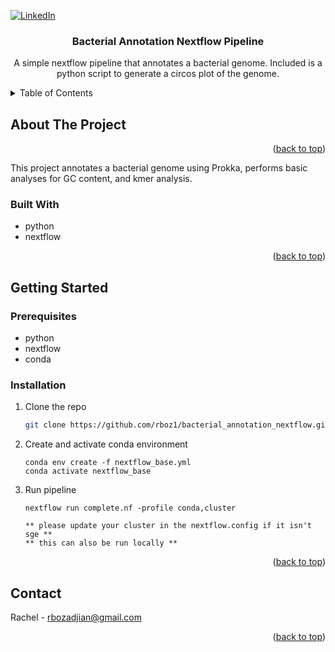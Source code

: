 <!-- PROJECT SHIELDS -->
<!--
*** I'm using markdown "reference style" links for readability.
*** Reference links are enclosed in brackets [ ] instead of parentheses ( ).
*** See the bottom of this document for the declaration of the reference variables
*** for contributors-url, forks-url, etc. This is an optional, concise syntax you may use.
*** https://www.markdownguide.org/basic-syntax/#reference-style-links
-->
[![LinkedIn][linkedin-shield]][linkedin-url]



<!-- PROJECT LOGO -->
  <h3 align="center">Bacterial Annotation Nextflow Pipeline</h3>

  <p align="center">
    A simple nextflow pipeline that annotates a bacterial genome. Included is a python script to generate a circos plot of the genome.

  </p>
</div>



<!-- TABLE OF CONTENTS -->
<details>
  <summary>Table of Contents</summary>
  <ol>
    <li>
      <a href="#about-the-project">About The Script</a>
      <ul>
        <li><a href="#built-with">Built With</a></li>
      </ul>
    </li>
    <li>
      <a href="#getting-started">Getting Started</a>
      <ul>
        <li><a href="#prerequisites">Prerequisites</a></li>
        <li><a href="#installation">Installation</a></li>
      </ul>
    </li>
    <li><a href="#contact">Contact</a></li>
  </ol>
</details>



<!-- ABOUT THE PROJECT -->
## About The Project



<p align="right">(<a href="#readme-top">back to top</a>)

This project annotates a bacterial genome using Prokka, performs basic analyses for GC content, and kmer analysis.

</p>

### Built With

- python
- nextflow




<p align="right">(<a href="#readme-top">back to top</a>)</p>



<!-- GETTING STARTED -->
## Getting Started

### Prerequisites
* python
* nextflow
* conda

### Installation

1. Clone the repo
   ```sh
   git clone https://github.com/rboz1/bacterial_annotation_nextflow.git
2. Create and activate conda environment 
   ```
   conda env create -f nextflow_base.yml
   conda activate nextflow_base
3. Run pipeline
   ```
   nextflow run complete.nf -profile conda,cluster

   ** please update your cluster in the nextflow.config if it isn't sge **
   ** this can also be run locally **
<p align="right">(<a href="#readme-top">back to top</a>)</p>

<!-- CONTACT -->
## Contact

Rachel - rbozadjian@gmail.com

<p align="right">(<a href="#readme-top">back to top</a>)</p>

<!-- MARKDOWN LINKS & IMAGES -->
<!-- https://www.markdownguide.org/basic-syntax/#reference-style-links -->
[linkedin-shield]: https://img.shields.io/badge/-LinkedIn-black.svg?style=for-the-badge&logo=linkedin&colorB=555
[linkedin-url]: www.linkedin.com/in/rachel-bozadjian-203999109

